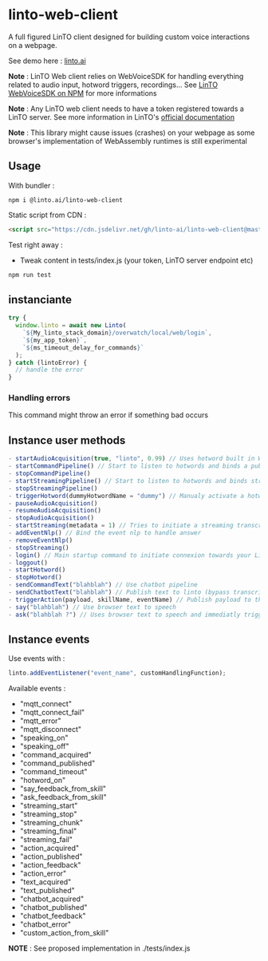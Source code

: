 # linto-web-client

A full figured LinTO client designed for building custom voice interactions on a webpage.

See demo here : [linto.ai](https://linto.ai)

__Note__ : LinTO Web client relies on WebVoiceSDK for handling everything related to audio input, hotword triggers, recordings... See [LinTO WebVoiceSDK on NPM](https://www.npmjs.com/package/@linto-ai/webvoicesdk) for more informations

__Note__ : Any LinTO web client needs to have a token registered towards a LinTO server. See more information in LinTO's [official documentation](https://doc.linto.ai)

__Note__ : This library might cause issues (crashes) on your webpage as some browser's implementation of WebAssembly runtimes is still experimental

## Usage

With bundler :
```
npm i @linto.ai/linto-web-client
```

Static script from CDN :

```html
<script src="https://cdn.jsdelivr.net/gh/linto-ai/linto-web-client@master/dist/linto.min.js"></script>
```

Test right away :

- Tweak content in tests/index.js (your token, LinTO server endpoint etc)

```bash
npm run test
```

## instanciante

```js
try {
  window.linto = await new Linto(
    `${My_linto_stack_domain}/overwatch/local/web/login`,
    `${my_app_token}`,
    `${ms_timeout_delay_for_commands}`
  );
} catch (lintoError) {
  // handle the error
}
```

### Handling errors

This command might throw an error if something bad occurs

## Instance user methods
```js
- startAudioAcquisition(true, "linto", 0.99) // Uses hotword built in WebVoiceSDK by name / model / threshold
- startCommandPipeline() // Start to listen to hotwords and binds a publisher for acquired audio when speaking stop
- stopCommandPipeline()
- startStreamingPipeline() // Start to listen to hotwords and binds streaming start/stop event when audio acquired
- stopStreamingPipeline() 
- triggerHotword(dummyHotwordName = "dummy") // Manualy activate a hotword detection, use it when commandPipeline is active.
- pauseAudioAcquisition()
- resumeAudioAcquisition()
- stopAudioAcquisition()
- startStreaming(metadata = 1) // Tries to initiate a streaming transcription session with your LinTO server. The LinTO server needs a streaming skill and a streaming STT service
- addEventNlp() // Bind the event nlp to handle answer
- removeEventNlp()
- stopStreaming()
- login() // Main startup command to initiate connexion towards your LinTO server
- loggout()
- startHotword()
- stopHotword()
- sendCommandText("blahblah") // Use chatbot pipeline 
- sendChatbotText("blahblah") // Publish text to linto (bypass transcribe) 
- triggerAction(payload, skillName, eventName) // Publish payload to the desired skill/event
- say("blahblah") // Use browser text to speech
- ask("blahblah ?") // Uses browser text to speech and immediatly triggers hotword when audiosynthesis is complete
```

## Instance events

Use events with :

```js
linto.addEventListener("event_name", customHandlingFunction);
```

Available events :

- "mqtt_connect"
- "mqtt_connect_fail"
- "mqtt_error"
- "mqtt_disconnect"
- "speaking_on"
- "speaking_off"
- "command_acquired"
- "command_published"
- "command_timeout"
- "hotword_on"
- "say_feedback_from_skill"
- "ask_feedback_from_skill"
- "streaming_start"
- "streaming_stop"
- "streaming_chunk"
- "streaming_final"
- "streaming_fail"
- "action_acquired"
- "action_published"
- "action_feedback"
- "action_error"
- "text_acquired"
- "text_published"
- "chatbot_acquired"
- "chatbot_published"
- "chatbot_feedback"
- "chatbot_error"
- "custom_action_from_skill"

__NOTE__ : See proposed implementation in ./tests/index.js



